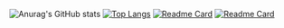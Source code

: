 ![Anurag's GitHub stats](https://github-readme-stats.vercel.app/api?username=DeKabilan&show_icons=true)
[![Top Langs](https://github-readme-stats.vercel.app/api/top-langs/?username=DeKabilan&layout=compact)](https://github.com/DeKabilan/github-readme-stats)
[![Readme Card](https://github-readme-stats.vercel.app/api/pin/?username=DeKabilan&repo=Youtube_Downloader)](https://github.com/DeKabilan/Youtube_Downloader)
[![Readme Card](https://github-readme-stats.vercel.app/api/pin/?username=DeKabilan&repo=Price_Scrapper)](https://github.com/DeKabilan/Price_Scrapper)

